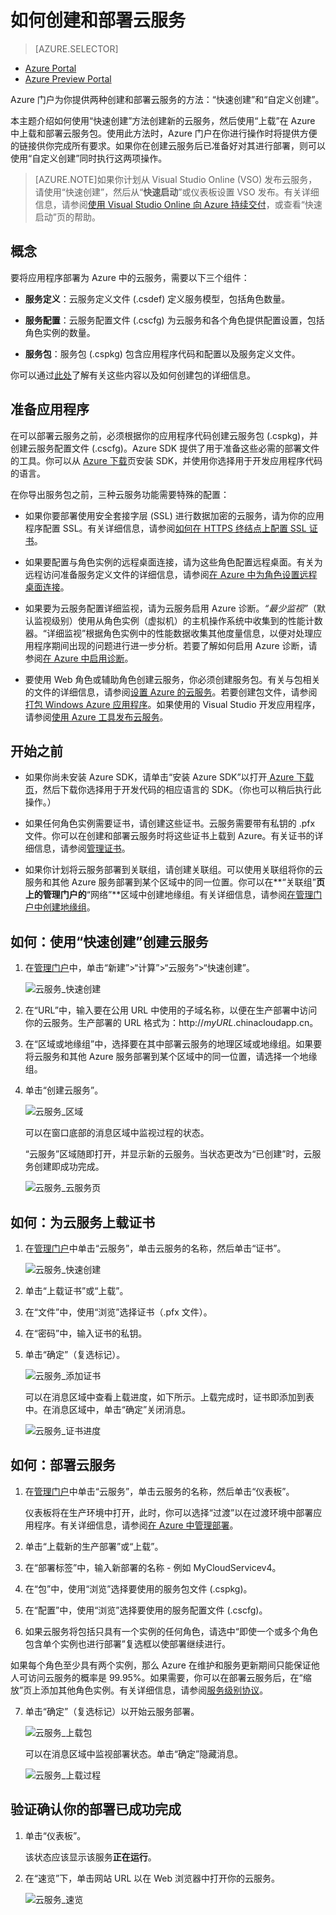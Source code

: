 <properties
	pageTitle="如何创建和部署云服务 | Windows Azure"
	description="了解如何在 Azure 中使用“快速创建”方法创建和部署云服务。"
	services="cloud-services"
	documentationCenter=""
	authors="Thraka"
	manager="timlt"
	editor=""/>

<tags
	ms.service="cloud-services"
	ms.date="06/30/2015"
	wacn.date="09/15/2015"/>




# 如何创建和部署云服务

> [AZURE.SELECTOR]
- [Azure Portal](/documentation/articles/cloud-services-how-to-create-deploy)
- [Azure Preview Portal](/documentation/articles/cloud-services-how-to-create-deploy-portal)

Azure 门户为你提供两种创建和部署云服务的方法：“快速创建”和“自定义创建”。

本主题介绍如何使用“快速创建”方法创建新的云服务，然后使用“上载”在 Azure 中上载和部署云服务包。使用此方法时，Azure 门户在你进行操作时将提供方便的链接供你完成所有要求。如果你在创建云服务后已准备好对其进行部署，则可以使用“自定义创建”同时执行这两项操作。

> [AZURE.NOTE]如果你计划从 Visual Studio Online (VSO) 发布云服务，请使用“快速创建”，然后从“**快速启动**”或仪表板设置 VSO 发布。有关详细信息，请参阅[使用 Visual Studio Online 向 Azure 持续交付][TFSTutorialForCloudService]，或查看“快速启动”页的帮助。

## 概念
要将应用程序部署为 Azure 中的云服务，需要以下三个组件：

- **服务定义**：云服务定义文件 (.csdef) 定义服务模型，包括角色数量。

- **服务配置**：云服务配置文件 (.cscfg) 为云服务和各个角色提供配置设置，包括角色实例的数量。

- **服务包**：服务包 (.cspkg) 包含应用程序代码和配置以及服务定义文件。
  
你可以通过[此处](/documentation/articles/cloud-services-model-and-package)了解有关这些内容以及如何创建包的详细信息。

## 准备应用程序
在可以部署云服务之前，必须根据你的应用程序代码创建云服务包 (.cspkg)，并创建云服务配置文件 (.cscfg)。Azure SDK 提供了用于准备这些必需的部署文件的工具。你可以从 [Azure 下载](http://azure.microsoft.com/downloads/)页安装 SDK，并使用你选择用于开发应用程序代码的语言。

在你导出服务包之前，三种云服务功能需要特殊的配置：

- 如果你要部署使用安全套接字层 (SSL) 进行数据加密的云服务，请为你的应用程序配置 SSL。有关详细信息，请参阅[如何在 HTTPS 终结点上配置 SSL 证书](http://msdn.microsoft.com/zh-cn/library/windowsazure/ff795779.aspx)。

- 如果要配置与角色实例的远程桌面连接，请为这些角色配置远程桌面。有关为远程访问准备服务定义文件的详细信息，请参阅[在 Azure 中为角色设置远程桌面连接](http://msdn.microsoft.com/zh-cn/library/hh124107.aspx)。

- 如果要为云服务配置详细监视，请为云服务启用 Azure 诊断。*“最少监视”*（默认监视级别）使用从角色实例（虚拟机）的主机操作系统中收集到的性能计数器。“详细监视”根据角色实例中的性能数据收集其他度量信息，以便对处理应用程序期间出现的问题进行进一步分析。若要了解如何启用 Azure 诊断，请参阅[在 Azure 中启用诊断](/documentation/articles/cloud-services-dotnet-diagnostics)。

- 要使用 Web 角色或辅助角色创建云服务，你必须创建服务包。有关与包相关的文件的详细信息，请参阅[设置 Azure 的云服务](http://msdn.microsoft.com/zh-cn/library/hh124108.aspx)。若要创建包文件，请参阅[打包 Windows Azure 应用程序](http://msdn.microsoft.com/zh-cn/library/hh403979.aspx)。如果使用的 Visual Studio 开发应用程序，请参阅[使用 Azure 工具发布云服务](http://msdn.microsoft.com/zh-cn/library/ff683672.aspx)。

## 开始之前

- 如果你尚未安装 Azure SDK，请单击“安装 Azure SDK”以打开[ Azure 下载页](/downloads/)，然后下载你选择用于开发代码的相应语言的 SDK。（你也可以稍后执行此操作。）

- 如果任何角色实例需要证书，请创建这些证书。云服务需要带有私钥的 .pfx 文件。你可以在创建和部署云服务时将这些证书上载到 Azure。有关证书的详细信息，请参阅[管理证书](http://msdn.microsoft.com/zh-cn/library/gg981929.aspx)。

- 如果你计划将云服务部署到关联组，请创建关联组。可以使用关联组将你的云服务和其他 Azure 服务部署到某个区域中的同一位置。你可以在**“关联组”**页上的管理门户的**“网络”**区域中创建地缘组。有关详细信息，请参阅[在管理门户中创建地缘组](http://msdn.microsoft.com/zh-cn/library/jj156209.aspx)。


## 如何：使用“快速创建”创建云服务

1. 在[管理门户](http://manage.windowsazure.cn/)中，单击“新建”>“计算”>“云服务”>“快速创建”。

	![云服务\_快速创建](./media/cloud-services-how-to-create-deploy/CloudServices_QuickCreate.png)

2. 在“URL”中，输入要在公用 URL 中使用的子域名称，以便在生产部署中访问你的云服务。生产部署的 URL 格式为：http://*myURL*.chinacloudapp.cn。

3. 在“区域或地缘组”中，选择要在其中部署云服务的地理区域或地缘组。如果要将云服务和其他 Azure 服务部署到某个区域中的同一位置，请选择一个地缘组。

4. 单击“创建云服务”。

	![云服务\_区域](./media/cloud-services-how-to-create-deploy/CloudServices_Regionlist.png)

	可以在窗口底部的消息区域中监视过程的状态。

	“云服务”区域随即打开，并显示新的云服务。当状态更改为“已创建”时，云服务创建即成功完成。

	![云服务\_云服务页](./media/cloud-services-how-to-create-deploy/CloudServices_CloudServicesPage.png)


## 如何：为云服务上载证书

1. 在[管理门户](http://manage.windowsazure.cn/)中单击“云服务”，单击云服务的名称，然后单击“证书”。

	![云服务\_快速创建](./media/cloud-services-how-to-create-deploy/CloudServices_EmptyDashboard.png)


2. 单击“上载证书”或“上载”。

3. 在“文件”中，使用“浏览”选择证书（.pfx 文件）。

4. 在“密码”中，输入证书的私钥。

5. 单击“确定”（复选标记）。

	![云服务\_添加证书](./media/cloud-services-how-to-create-deploy/CloudServices_AddaCertificate.png)

	可以在消息区域中查看上载进度，如下所示。上载完成时，证书即添加到表中。在消息区域中，单击“确定”关闭消息。

	![云服务\_证书进度](./media/cloud-services-how-to-create-deploy/CloudServices_CertificateProgress.png)

## 如何：部署云服务

1. 在[管理门户](http://manage.windowsazure.cn/)中单击“云服务”，单击云服务的名称，然后单击“仪表板”。

	仪表板将在生产环境中打开，此时，你可以选择“过渡”以在过渡环境中部署应用程序。有关详细信息，请参阅[在 Azure 中管理部署](http://msdn.microsoft.com/zh-cn/library/gg433027.aspx)。


2. 单击“上载新的生产部署”或“上载”。

3. 在“部署标签”中，输入新部署的名称 - 例如 MyCloudServicev4。

4. 在“包”中，使用“浏览”选择要使用的服务包文件 (.cspkg)。

5. 在“配置”中，使用“浏览”选择要使用的服务配置文件 (.cscfg)。

6. 如果云服务将包括只具有一个实例的任何角色，请选中“即使一个或多个角色包含单个实例也进行部署”复选框以使部署继续进行。

 如果每个角色至少具有两个实例，那么 Azure 在维护和服务更新期间只能保证他人可访问云服务的概率是 99.95%。如果需要，你可以在部署云服务后，在“缩放”页上添加其他角色实例。有关详细信息，请参阅[服务级别协议](/support/legal/sla/)。

7. 单击“确定”（复选标记）以开始云服务部署。

	![云服务\_上载包](./media/cloud-services-how-to-create-deploy/CloudServices_UploadaPackage.png)

	可以在消息区域中监视部署状态。单击“确定”隐藏消息。

	![云服务\_上载过程](./media/cloud-services-how-to-create-deploy/CloudServices_UploadProgress.png)

## 验证确认你的部署已成功完成

1. 单击“仪表板”。

	该状态应该显示该服务**正在运行**。

2. 在“速览”下，单击网站 URL 以在 Web 浏览器中打开你的云服务。

    ![云服务\_速览](./media/cloud-services-how-to-create-deploy/CloudServices_QuickGlance.png)


[TFSTutorialForCloudService]: /documentation/articles/cloud-services-continuous-delivery-use-vso
 

<!---HONumber=69-->